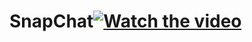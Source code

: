 # SnapChat[![Watch the video](https://i.imgur.com/vKb2F1B.png)](https://photos.app.goo.gl/dXVWSC7zuHwWV2hG9)
